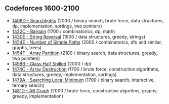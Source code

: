 ## Codeforces 1600-2100
* [1408D - Searchlights](problems/1408D.md) (2000 / binary search, brute force, data structures, dp, implementation, sortings, two pointers)
* [1422C - Bargain](problems/1422C.md) (1700 / combinatorics, dp, math)
* [1430E - String Reversal](problems/1430E.md) (1900 / data structures, greedy, strings)
* [1454E - Number of Simple Paths](problems/1454E.md) (2000 / combinatorics, dfs and similar, graphs, trees)
* [1454F - Array Partition](problems/1454F.md) (2100 / binary search, data structures, greedy, two pointers)
* [1458B - Glass Half Spilled](problems/1458B.md) (2000 / dp)
* [1474C - Array Destruction](problems/1474C.md) (1700 / brute force, constructive algorithms, data structures, greedy, implementation, sortings)
* [1479A - Searching Local Minimum](problems/1479A.md) (1700 / binary search, interactive, ternary search)
* [1481D - AB Graph](problems/1481D.md) (2000 / brute force, constructive algoritms, graphs, greedy, implementation)